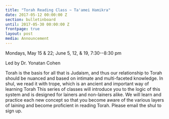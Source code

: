 ```yaml
---
title: "Torah Reading Class ~ Ta'amei Hamikra"
date: 2017-05-12 00:00:00 Z
section: bulletinboard
until: 2017-05-30 00:00:00 Z
frontpage: true
layout: post
media: Announcement
---
```

 
Mondays, May 15 & 22; June 5, 12, & 19, 7:30--8:30 pm

Led by Dr. Yonatan Cohen

Torah is the basis for all that is Judaism, and thus our relationship to Torah should be nuanced and based on intimate and multi-faceted knowledge.  In shul, we read it with trope, which is an ancient and important way of learning Torah This series of classes will introduce you to the logic of this system and is designed for lainers and non-lainers alike. We will learn and practice each new concept so that you become aware of the various layers of laining and become proficient in  reading Torah. Please email the shul to sign up.

